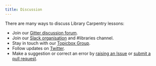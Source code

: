 ```yaml
---
title: Discussion
---
```


There are many ways to discuss Library Carpentry lessons:

- Join our [Gitter discussion forum](https://gitter.im/LibraryCarpentry/).
- Join our [Slack organisation](https://slack-invite.carpentries.org/) and #libraries channel.
- Stay in touch with our [Topicbox Group](https://carpentries.topicbox.com/groups/discuss-library-carpentry).
- Follow updates on [Twitter](https://twitter.com/LibCarpentry).
- Make a suggestion or correct an error by [raising an Issue](https://github.com/LibraryCarpentry/lc-git/issues) or [submit a pull request](https://github.com/LibraryCarpentry/lc-git/pulls).


